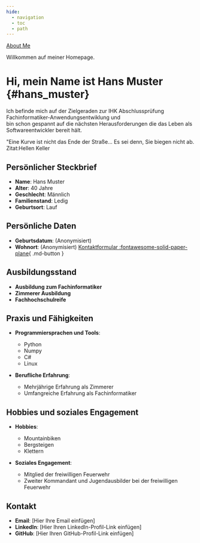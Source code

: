 ```yaml
---
hide:
  - navigation
  - toc
  - path
---
```

<!-- markdownlint-disable MD033 -->
<!-- markdownlint-disable MD041 -->

<div class="full-width-background"></div>
<div class="profile-container">
    <a href="#hans_muster" class="profile-button" onclick="console.log('Button clicked')" style="transform: translate(calc(-50% + 455px), calc(-50% + 190px));">About Me</a>
</div>
<div class="placeholder"></div>

Willkommen auf meiner Homepage.

# Hi, mein Name ist __Hans Muster__ {#hans_muster}

Ich befinde mich auf der Zielgeraden zur IHK Abschlussprüfung Fachinformatiker-Anwendungsentwiklung und   
bin schon gespannt auf die nächsten Herausforderungen die das Leben als Softwareentwickler bereit hält.

"Eine Kurve ist nicht das Ende der Straße... Es sei denn, Sie biegen nicht ab. Zitat:Hellen Keller

## Persönlicher Steckbrief

- **Name**: Hans Muster
- **Alter**: 40 Jahre
- **Geschlecht**: Männlich
- **Familienstand**: Ledig
- **Geburtsort**: Lauf

## Persönliche Daten

- **Geburtsdatum**: (Anonymisiert)
- **Wohnort**: (Anonymisiert)
[Kontaktformular :fontawesome-solid-paper-plane](contact.md){ .md-button }

## Ausbildungsstand

- **Ausbildung zum Fachinformatiker**
- **Zimmerer Ausbildung**
- **Fachhochschulreife**

## Praxis und Fähigkeiten

- **Programmiersprachen und Tools**:
  - Python
  - Numpy
  - C#
  - Linux

- **Berufliche Erfahrung**:
  - Mehrjährige Erfahrung als Zimmerer
  - Umfangreiche Erfahrung als Fachinformatiker

## Hobbies und soziales Engagement

- **Hobbies**:
  - Mountainbiken
  - Bergsteigen
  - Klettern

- **Soziales Engagement**:
  - Mitglied der freiwilligen Feuerwehr
  - Zweiter Kommandant und Jugendausbilder bei der freiwilligen Feuerwehr



## Kontakt

- **Email**: [Hier Ihre Email einfügen]
- **LinkedIn**: [Hier Ihren LinkedIn-Profil-Link einfügen]
- **GitHub**: [Hier Ihren GitHub-Profil-Link einfügen]